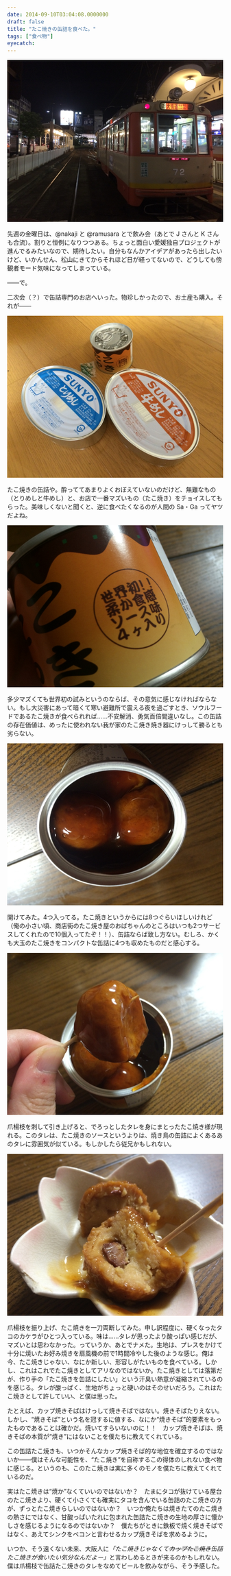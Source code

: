 ```yaml
---
date: 2014-09-10T03:04:08.0000000
draft: false
title: "たこ焼きの缶詰を食べた。"
tags: ["食べ物"]
eyecatch: 
---
```

<p><span itemscope itemtype="http://schema.org/Photograph"><img src="20140903194414.jpg" alt="f:id:daruyanagi:20140903194414j:plain" title="f:id:daruyanagi:20140903194414j:plain" class="hatena-fotolife" itemprop="image"></span></p><p>先週の金曜日は、@nakaji と @ramusara とで飲み会（あとで J さんと K さんも合流）。割りと恒例になりつつある。ちょっと面白い愛媛独自プロジェクトが進んでるみたいなので、期待したい。自分もなんかアイデアがあったら出したいけど、いかんせん、松山にきてからそれほど日が経ってないので、どうしても傍観者モード気味になってしまっている。</p><p>――で。</p><p>二次会（？）で缶詰専門のお店へいった。物珍しかったので、お土産も購入。それが――</p><p><span itemscope itemtype="http://schema.org/Photograph"><img src="20140906162819.jpg" alt="f:id:daruyanagi:20140906162819j:plain" title="f:id:daruyanagi:20140906162819j:plain" class="hatena-fotolife" itemprop="image"></span></p><p>たこ焼きの缶詰や。酔っててあまりよくおぼえていないのだけど、無難なもの（とりめしと牛めし）と、お店で一番マズいもの（たこ焼き）をチョイスしてもらった。美味しくないと聞くと、逆に食べたくなるのが人間の Sa・Ga ってヤツだよね。</p><p><span itemscope itemtype="http://schema.org/Photograph"><img src="20140907013119.jpg" alt="f:id:daruyanagi:20140907013119j:plain" title="f:id:daruyanagi:20140907013119j:plain" class="hatena-fotolife" itemprop="image"></span></p><p>多少マズくても世界初の試みというのならば、その意気に感じなければならない。もし大災害にあって暗くて寒い避難所で震える夜を過ごすとき、ソウルフードであるたこ焼きが食べられれば……不安解消、勇気百倍間違いなし。この缶詰の存在価値は、めったに使われない我が家のたこ焼き焼き器にけっして勝るとも劣らない。</p><p><span itemscope itemtype="http://schema.org/Photograph"><img src="20140907013136.jpg" alt="f:id:daruyanagi:20140907013136j:plain" title="f:id:daruyanagi:20140907013136j:plain" class="hatena-fotolife" itemprop="image"></span></p><p>開けてみた。4つ入ってる。たこ焼きというからには8つぐらいほしいけれど（俺の小さい頃、商店街のたこ焼き屋のおばちゃんのところはいつも2つサービスしてくれたので10個入ってたぞ！！）、缶詰ならば致し方ない。むしろ、かくも大玉のたこ焼きをコンパクトな缶詰に4つも収めたものだと感心する。</p><p><span itemscope itemtype="http://schema.org/Photograph"><img src="20140907013211.jpg" alt="f:id:daruyanagi:20140907013211j:plain" title="f:id:daruyanagi:20140907013211j:plain" class="hatena-fotolife" itemprop="image"></span></p><p>爪楊枝を刺して引き上げると、でろっとしたタレを身にまとったたこ焼き様が現れる。このタレは、たこ焼きのソースというよりは、焼き鳥の缶詰によくあるあのタレに雰囲気が似ている。もしかしたら従兄かもしれない。</p><p><span itemscope itemtype="http://schema.org/Photograph"><img src="20140907013316.jpg" alt="f:id:daruyanagi:20140907013316j:plain" title="f:id:daruyanagi:20140907013316j:plain" class="hatena-fotolife" itemprop="image"></span></p><p>爪楊枝を振り上げ、たこ焼きを一刀両断してみた。申し訳程度に、硬くなったタコのカケラがひとつ入っている。味は……タレが思ったより酸っぱい感じだが、マズいとは思わなかった。っていうか、あとでナメた。生地は、プレスをかけて十分に焼いたお好み焼きを扇風機の前で1時間冷やした後のような感じ。俺は今、たこ焼きじゃない、なにか新しい、形容しがたいものを食べている。しかし、これはこれでたこ焼きとしてアリなのではないか。たこ焼きとしては落第だが、作り手の「たこ焼きを缶詰にしたい」という汗臭い熱意が凝縮されているのを感じる。タレが酸っぱく、生地がちょっと硬いのはそのせいだろう。これはたこ焼きとして許していい、と僕は思った。</p><p>たとえば、カップ焼きそばはけっして焼きそばではない。焼きそばたりえない。しかし、“焼きそば”という名を冠するに値する、なにか“焼きそば”的要素をもったものであることは確かだ。焼いてすらいないのに！！　カップ焼きそばは、焼きそばの本質が“焼き”にはないことを僕たちに教えてくれている。</p><p>この缶詰たこ焼きも、いつかそんなカップ焼きそば的な地位を確立するのではないか――僕はそんな可能性を、“たこ焼き”を自称するこの得体のしれない食べ物に感じる。というのも、このたこ焼きは実に多くのモノを僕たちに教えてくれているのだ。</p><p>実はたこ焼きは“焼か”なくていいのではないか？　たまにタコが抜けている屋台のたこ焼きより、硬くて小さくても確実にタコを含んでいる缶詰のたこ焼きの方が、ずっとたこ焼きらしいのではないか？　いつか俺たちは焼きたてのたこ焼きの熱さにではなく、甘酸っぱいたれに包まれた缶詰たこ焼きの生地の厚さに懐かしさを感じるようになるのではないか？　僕たちがときに鉄板で焼く焼きそばではなく、あえてシンクをベコンと言わせるカップ焼きそばを求めるように。</p><p>いつか、そう遠くない未来、大阪人に<i>「たこ焼きじゃなくて<del>カップたこ焼き</del>缶詰たこ焼きが食いたい気分なんだよー」</i>と言わしめるときが来るのかもしれない。僕は爪楊枝で缶詰たこ焼きのタレをなめてビールを飲みながら、そう予感した。</p>
